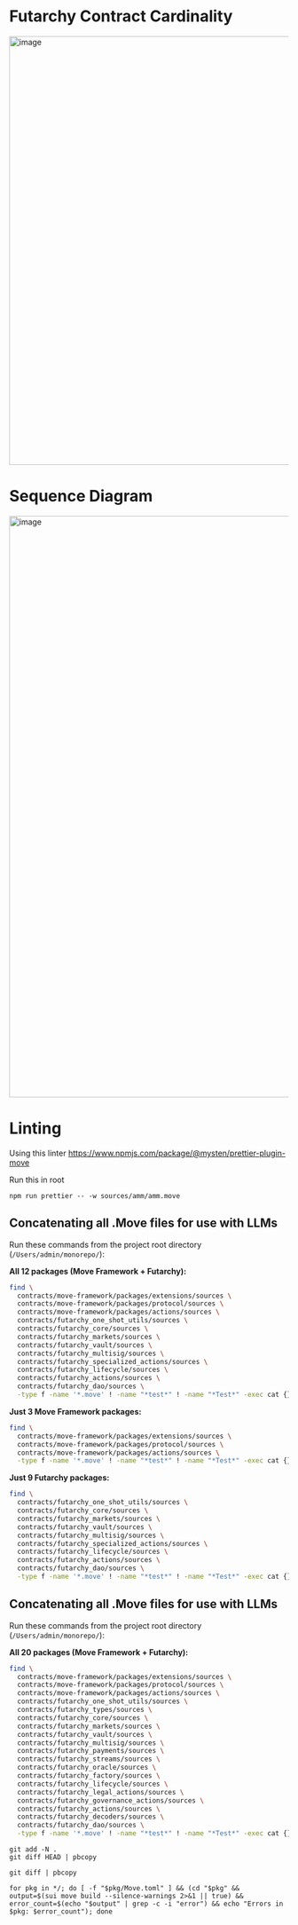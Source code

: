 # Futarchy Contract Cardinality

<img width="773" alt="image" src="https://github.com/user-attachments/assets/099f2353-a3d0-40f5-a850-c2eb3c7717e4" />


# Sequence Diagram

<img width="1048" alt="image" src="https://github.com/user-attachments/assets/707f7a38-9fce-4a98-a6af-1edd4621cd39" />


# Linting

Using this linter https://www.npmjs.com/package/@mysten/prettier-plugin-move

Run this in root
```
npm run prettier -- -w sources/amm/amm.move  
```

## Concatenating all .Move files for use with LLMs

Run these commands from the project root directory (`/Users/admin/monorepo/`):

**All 12 packages (Move Framework + Futarchy):**
```bash
find \
  contracts/move-framework/packages/extensions/sources \
  contracts/move-framework/packages/protocol/sources \
  contracts/move-framework/packages/actions/sources \
  contracts/futarchy_one_shot_utils/sources \
  contracts/futarchy_core/sources \
  contracts/futarchy_markets/sources \
  contracts/futarchy_vault/sources \
  contracts/futarchy_multisig/sources \
  contracts/futarchy_specialized_actions/sources \
  contracts/futarchy_lifecycle/sources \
  contracts/futarchy_actions/sources \
  contracts/futarchy_dao/sources \
  -type f -name '*.move' ! -name "*test*" ! -name "*Test*" -exec cat {} + > all_12_packages.txt
```

**Just 3 Move Framework packages:**
```bash
find \
  contracts/move-framework/packages/extensions/sources \
  contracts/move-framework/packages/protocol/sources \
  contracts/move-framework/packages/actions/sources \
  -type f -name '*.move' ! -name "*test*" ! -name "*Test*" -exec cat {} + > move_framework_only.txt
```

**Just 9 Futarchy packages:**
```bash
find \
  contracts/futarchy_one_shot_utils/sources \
  contracts/futarchy_core/sources \
  contracts/futarchy_markets/sources \
  contracts/futarchy_vault/sources \
  contracts/futarchy_multisig/sources \
  contracts/futarchy_specialized_actions/sources \
  contracts/futarchy_lifecycle/sources \
  contracts/futarchy_actions/sources \
  contracts/futarchy_dao/sources \
  -type f -name '*.move' ! -name "*test*" ! -name "*Test*" -exec cat {} + > futarchy_9_packages.txt
```

## Concatenating all .Move files for use with LLMs

Run these commands from the project root directory (`/Users/admin/monorepo/`):

**All 20 packages (Move Framework + Futarchy):**
```bash
find \
  contracts/move-framework/packages/extensions/sources \
  contracts/move-framework/packages/protocol/sources \
  contracts/move-framework/packages/actions/sources \
  contracts/futarchy_one_shot_utils/sources \
  contracts/futarchy_types/sources \
  contracts/futarchy_core/sources \
  contracts/futarchy_markets/sources \
  contracts/futarchy_vault/sources \
  contracts/futarchy_multisig/sources \
  contracts/futarchy_payments/sources \
  contracts/futarchy_streams/sources \
  contracts/futarchy_oracle/sources \
  contracts/futarchy_factory/sources \
  contracts/futarchy_lifecycle/sources \
  contracts/futarchy_legal_actions/sources \
  contracts/futarchy_governance_actions/sources \
  contracts/futarchy_actions/sources \
  contracts/futarchy_decoders/sources \
  contracts/futarchy_dao/sources \
  -type f -name '*.move' ! -name "*test*" ! -name "*Test*" -exec cat {} + > all_20_packages.txt
```


```
git add -N .
git diff HEAD | pbcopy
```


```
git diff | pbcopy
```


```
for pkg in */; do [ -f "$pkg/Move.toml" ] && (cd "$pkg" && output=$(sui move build --silence-warnings 2>&1 || true) && error_count=$(echo "$output" | grep -c -i "error") && echo "Errors in $pkg: $error_count"); done
```
